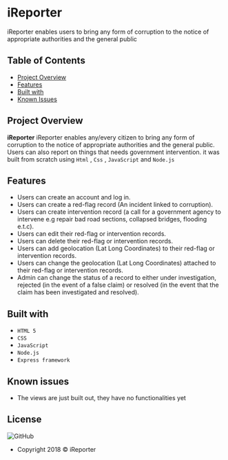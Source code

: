 # iReporter
iReporter enables users  to bring any form of corruption to the notice of appropriate authorities and the general public


## Table of Contents

* [Project Overview](#Project-Overview)
* [Features](#Features)
* [Built with](#built-with)
* [Known Issues](#Known-issues)


## Project Overview
**iReporter** iReporter enables any/every citizen to bring any form of corruption to the notice of appropriate authorities and the general public. Users can also report on things that needs government intervention. it was built from scratch using `Html` , `Css` , `JavaScript` and `Node.js`

## Features

- Users can create an account and log in.
- Users can create a red-flag record (An incident linked to corruption).
- Users can create intervention record (a call for a government agency to intervene e.g
repair bad road sections, collapsed bridges, flooding e.t.c).
- Users can edit their red-flag or intervention records.
- Users can delete their red-flag or intervention records.
- Users can add geolocation (Lat Long Coordinates) to their red-flag or intervention
records.
- Users can change the geolocation (Lat Long Coordinates) attached to their red-flag or
intervention records.
- Admin can change the status of a record to either under investigation, rejected (in the
event of a false claim) or resolved (in the event that the claim has been investigated and
resolved).


## Built with
- `HTML 5`
- `CSS`
- `JavaScript`
- `Node.js`
- `Express framework`


 
 ## Known issues
- The views are just built out, they have no functionalities yet




## License
![GitHub](https://img.shields.io/github/license/mashape/apistatus.svg)

- Copyright 2018 © iReporter
